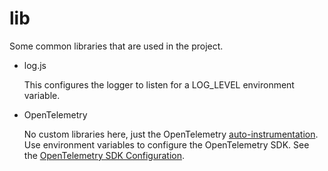# lib

Some common libraries that are used in the project.

- log.js

    This configures the logger to listen for a LOG_LEVEL environment variable.

- OpenTelemetry

    No custom libraries here, just the OpenTelemetry [auto-instrumentation](https://opentelemetry.io/docs/zero-code/js/). Use environment variables to configure the OpenTelemetry SDK. See the [OpenTelemetry SDK Configuration](https://opentelemetry.io/docs/specs/otel/configuration/sdk-environment-variables/).
